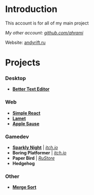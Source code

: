 # Introduction

This account is for all of my main project

_My other account: [github.com/ahrami](https://github.com/ahrami)_

Website: [andyrift.ru](http://andyrift.ru)

# Projects

### Desktop
- [**Better Text Editor**](https://github.com/andyrift/better-text-editor)

### Web
- [**Simple React**](https://github.com/andyrift/simple-react)
- [**Lamet**](https://github.com/andyrift/lamet)
- [**Apple Sause**](https://github.com/andyrift/apple-sause)

### Gamedev
- [**Sparkly Night**](https://github.com/andyrift/sparkly-night) | [_itch.io_](https://andyrift.itch.io/sparkly-night)
- **Boring Platformer** | [_itch.io_](https://andyrift.itch.io/boring-platformer)
- **Paper Bird** | [_RuStore_](https://apps.rustore.ru/app/ru.andyrift.paperbird)
- **Hedgehog**

### Other
- [**Merge Sort**](https://github.com/andyrift/merge-sort)
